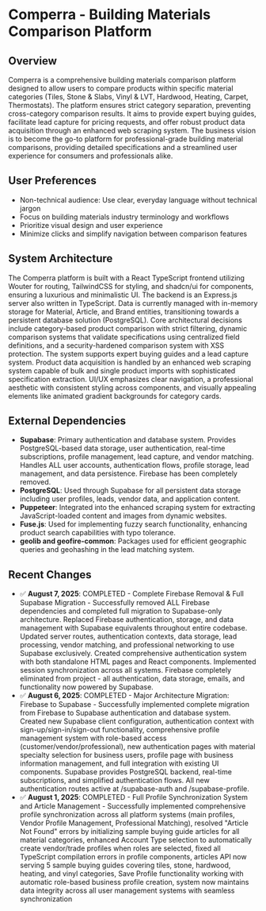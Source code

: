 # Comperra - Building Materials Comparison Platform

## Overview
Comperra is a comprehensive building materials comparison platform designed to allow users to compare products within specific material categories (Tiles, Stone & Slabs, Vinyl & LVT, Hardwood, Heating, Carpet, Thermostats). The platform ensures strict category separation, preventing cross-category comparison results. It aims to provide expert buying guides, facilitate lead capture for pricing requests, and offer robust product data acquisition through an enhanced web scraping system. The business vision is to become the go-to platform for professional-grade building material comparisons, providing detailed specifications and a streamlined user experience for consumers and professionals alike.

## User Preferences
- Non-technical audience: Use clear, everyday language without technical jargon
- Focus on building materials industry terminology and workflows
- Prioritize visual design and user experience
- Minimize clicks and simplify navigation between comparison features

## System Architecture
The Comperra platform is built with a React TypeScript frontend utilizing Wouter for routing, TailwindCSS for styling, and shadcn/ui for components, ensuring a luxurious and minimalistic UI. The backend is an Express.js server also written in TypeScript. Data is currently managed with in-memory storage for Material, Article, and Brand entities, transitioning towards a persistent database solution (PostgreSQL). Core architectural decisions include category-based product comparison with strict filtering, dynamic comparison systems that validate specifications using centralized field definitions, and a security-hardened comparison system with XSS protection. The system supports expert buying guides and a lead capture system. Product data acquisition is handled by an enhanced web scraping system capable of bulk and single product imports with sophisticated specification extraction. UI/UX emphasizes clear navigation, a professional aesthetic with consistent styling across components, and visually appealing elements like animated gradient backgrounds for category cards.

## External Dependencies
- **Supabase**: Primary authentication and database system. Provides PostgreSQL-based data storage, user authentication, real-time subscriptions, profile management, lead capture, and vendor matching. Handles ALL user accounts, authentication flows, profile storage, lead management, and data persistence. Firebase has been completely removed.
- **PostgreSQL**: Used through Supabase for all persistent data storage including user profiles, leads, vendor data, and application content.
- **Puppeteer**: Integrated into the enhanced scraping system for extracting JavaScript-loaded content and images from dynamic websites.
- **Fuse.js**: Used for implementing fuzzy search functionality, enhancing product search capabilities with typo tolerance.
- **geolib and geofire-common**: Packages used for efficient geographic queries and geohashing in the lead matching system.

## Recent Changes
- ✅ **August 7, 2025**: COMPLETED - Complete Firebase Removal & Full Supabase Migration - Successfully removed ALL Firebase dependencies and completed full migration to Supabase-only architecture. Replaced Firebase authentication, storage, and data management with Supabase equivalents throughout entire codebase. Updated server routes, authentication contexts, data storage, lead processing, vendor matching, and professional networking to use Supabase exclusively. Created comprehensive authentication system with both standalone HTML pages and React components. Implemented session synchronization across all systems. Firebase completely eliminated from project - all authentication, data storage, emails, and functionality now powered by Supabase.
- ✅ **August 6, 2025**: COMPLETED - Major Architecture Migration: Firebase to Supabase - Successfully implemented complete migration from Firebase to Supabase authentication and database system. Created new Supabase client configuration, authentication context with sign-up/sign-in/sign-out functionality, comprehensive profile management system with role-based access (customer/vendor/professional), new authentication pages with material specialty selection for business users, profile page with business information management, and full integration with existing UI components. Supabase provides PostgreSQL backend, real-time subscriptions, and simplified authentication flows. All new authentication routes active at /supabase-auth and /supabase-profile.
- ✅ **August 1, 2025**: COMPLETED - Full Profile Synchronization System and Article Management - Successfully implemented comprehensive profile synchronization across all platform systems (main profiles, Vendor Profile Management, Professional Matching), resolved "Article Not Found" errors by initializing sample buying guide articles for all material categories, enhanced Account Type selection to automatically create vendor/trade profiles when roles are selected, fixed all TypeScript compilation errors in profile components, articles API now serving 5 sample buying guides covering tiles, stone, hardwood, heating, and vinyl categories, Save Profile functionality working with automatic role-based business profile creation, system now maintains data integrity across all user management systems with seamless synchronization
